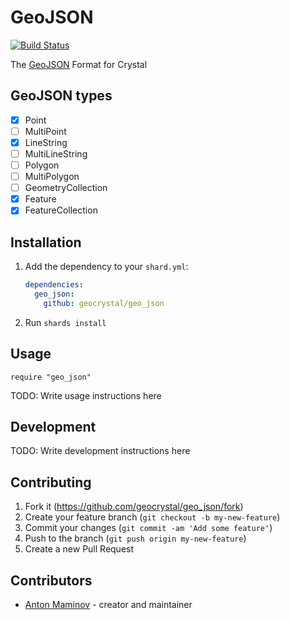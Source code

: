 # GeoJSON

[![Build Status](https://travis-ci.org/geocrystal/geo_json.svg?branch=master)](https://travis-ci.org/geocrystal/geo_json)

The [GeoJSON](https://tools.ietf.org/html/rfc7946) Format for Crystal

## GeoJSON types

- [x] Point
- [ ] MultiPoint
- [x] LineString
- [ ] MultiLineString
- [ ] Polygon
- [ ] MultiPolygon
- [ ] GeometryCollection
- [x] Feature
- [x] FeatureCollection

## Installation

1. Add the dependency to your `shard.yml`:

   ```yaml
   dependencies:
     geo_json:
       github: geocrystal/geo_json
   ```

2. Run `shards install`

## Usage

```crystal
require "geo_json"
```

TODO: Write usage instructions here

## Development

TODO: Write development instructions here

## Contributing

1. Fork it (<https://github.com/geocrystal/geo_json/fork>)
2. Create your feature branch (`git checkout -b my-new-feature`)
3. Commit your changes (`git commit -am 'Add some feature'`)
4. Push to the branch (`git push origin my-new-feature`)
5. Create a new Pull Request

## Contributors

- [Anton Maminov](https://github.com/mamantoha) - creator and maintainer
